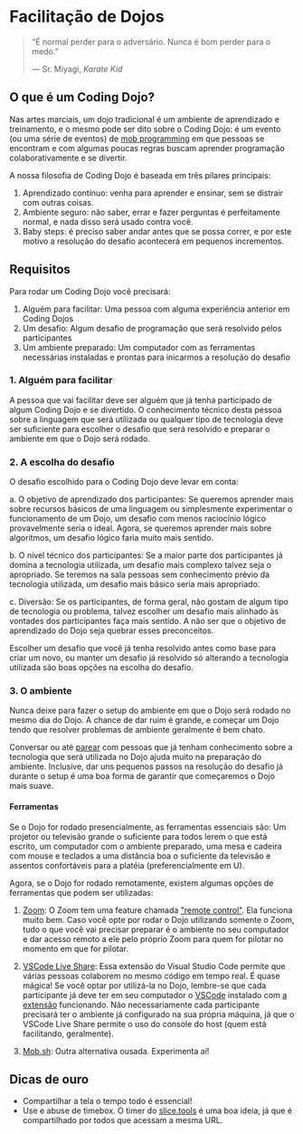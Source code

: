# Facilitação de Dojos

> “É normal perder para o adversário. Nunca é bom perder para o medo.”
> 
> ― Sr. Miyagi, *Karate Kid*

## O que é um Coding Dojo?

Nas artes marciais, um dojo tradicional é um ambiente de aprendizado e treinamento, e o mesmo pode ser dito sobre o Coding Dojo: é um evento (ou uma série de eventos) de [mob programming](https://www.agilealliance.org/resources/experience-reports/mob-programming-agile2014) em que pessoas se encontram e com algumas poucas regras buscam aprender programação colaborativamente e se divertir.

A nossa filosofia de Coding Dojo é baseada em três pilares principais:

1. Aprendizado contínuo: venha para aprender e ensinar, sem se distrair com outras coisas.
2. Ambiente seguro: não saber, errar e fazer perguntas é perfeitamente normal, e nada disso será usado contra você.
3. Baby steps: é preciso saber andar antes que se possa correr, e por este motivo a resolução do desafio acontecerá em pequenos incrementos.

## Requisitos

Para rodar um Coding Dojo você precisará:

1. Alguém para facilitar: Uma pessoa com alguma experiência anterior em Coding Dojos
2. Um desafio: Algum desafio de programação que será resolvido pelos participantes
3. Um ambiente preparado: Um computador com as ferramentas necessárias instaladas e prontas para inicarmos a resolução do desafio

### 1. Alguém para facilitar

A pessoa que vai facilitar deve ser alguém que já tenha participado de algum Coding Dojo e se divertido. O conhecimento técnico desta pessoa sobre a linguagem que será utilizada ou qualquer tipo de tecnologia deve ser suficiente para escolher o desafio que será resolvido e preparar o ambiente em que o Dojo será rodado.

### 2. A escolha do desafio

O desafio escolhido para o Coding Dojo deve levar em conta:

a. O objetivo de aprendizado dos participantes: Se queremos aprender mais sobre recursos básicos de uma linguagem ou simplesmente experimentar o funcionamento de um Dojo, um desafio com menos raciocínio lógico provavelmente seria o ideal. Agora, se queremos aprender mais sobre algoritmos, um desafio lógico faria muito mais sentido.

b. O nível técnico dos participantes: Se a maior parte dos participantes já domina a tecnologia utilizada, um desafio mais complexo talvez seja o apropriado. Se teremos na sala pessoas sem conhecimento prévio da tecnologia utilizada, um desafio mais básico seria mais apropriado.

c. Diversão: Se os participantes, de forma geral, não gostam de algum tipo de tecnologia ou problema, talvez escolher um desafio mais alinhado às vontades dos participantes faça mais sentido. A não ser que o objetivo de aprendizado do Dojo seja quebrar esses preconceitos.

Escolher um desafio que você já tenha resolvido antes como base para criar um novo, ou manter um desafio já resolvido só alterando a tecnologia utilizada são boas opções na escolha do desafio.

### 3. O ambiente

Nunca deixe para fazer o setup do ambiente em que o Dojo será rodado no mesmo dia do Dojo. A chance de dar ruim é grande, e começar um Dojo tendo que resolver problemas de ambiente geralmente é bem chato.

Conversar ou até [parear](https://martinfowler.com/articles/on-pair-programming.html) com pessoas que já tenham conhecimento sobre a tecnologia que será utilizada no Dojo ajuda muito na preparação do ambiente. Inclusive, dar uns pequenos passos na resolução do desafio já durante o setup é uma boa forma de garantir que começaremos o Dojo mais suave. 

#### Ferramentas

Se o Dojo for rodado presencialmente, as ferramentas essenciais são: Um projetor ou televisão grande o suficiente para todos lerem o que está escrito, um computador com o ambiente preparado, uma mesa e cadeira com mouse e teclados a uma distância boa o suficiente da televisão e assentos confortáveis para a platéia (preferencialmente em U).

Agora, se o Dojo for rodado remotamente, existem algumas opções de ferramentas que podem ser utilizadas:

1. [Zoom](https://zoom.us): O Zoom tem uma feature chamada ["remote control"](https://support.zoom.us/hc/en-us/articles/201362673-Requesting-or-giving-remote-control). Ela funciona muito bem. Caso você opte por rodar o Dojo utilizando somente o Zoom, tudo o que você vai precisar preparar é o ambiente no seu computador e dar acesso remoto a ele pelo próprio Zoom para quem for pilotar no momento em que for pilotar.

2. [VSCode Live Share](https://code.visualstudio.com/learn/collaboration/live-share): Essa extensão do Visual Studio Code permite que várias pessoas colaborem no mesmo código em tempo real. É quase mágica! Se você optar por utilizá-la no Dojo, lembre-se que cada participante já deve ter em seu computador o [VSCode](https://code.visualstudio.com/) instalado com [a extensão](https://marketplace.visualstudio.com/items?itemName=MS-vsliveshare.vsliveshare-pack) funcionando. Não necessariamente cada participante precisará ter o ambiente já configurado na sua própria máquina, já que o VSCode Live Share permite o uso do console do host (quem está facilitando, geralmente).

3. [Mob.sh](https://mob.sh/): Outra alternativa ousada. Experimenta aí!

## Dicas de ouro

- Compartilhar a tela o tempo todo é essencial!
- Use e abuse de timebox. O timer do [slice.tools](https://slice.tools) é uma boa ideia, já que é compartilhado por todos que acessam a mesma URL.
